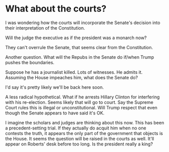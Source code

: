 # What about the courts?
I was wondering how the courts will incorporate the Senate's decision into their interpretation of the Constitution.

Will the judge the executive as if the president was a monarch now?

They can't overrule the Senate, that seems clear from the Constitution.

Another question. What will the Repubs in the Senate do if/when Trump pushes the boundaries. 

Suppose he has a journalist killed. Lots of witnesses. He admits it. Assuming the House impeaches him, what does the Senate do? 

I'd say it's pretty likely we'll be back here soon.

A less radical hypothetical. What if he arrests Hillary Clinton for interfering with his re-election. Seems likely that will go to court. Say the Supreme Court rules this is illegal or unconstitutional. Will Trump respect that even though the Senate appears to have said it's OK.

I imagine the scholars and judges are thinking about this now. This has been a precedent-setting trial. If they actually do acquit him when no one contests the truth, it appears the only part of the government that objects is the House. It seems the question will be raised in the courts as well. It'll appear on Roberts' desk before too long. Is the president really a king?

